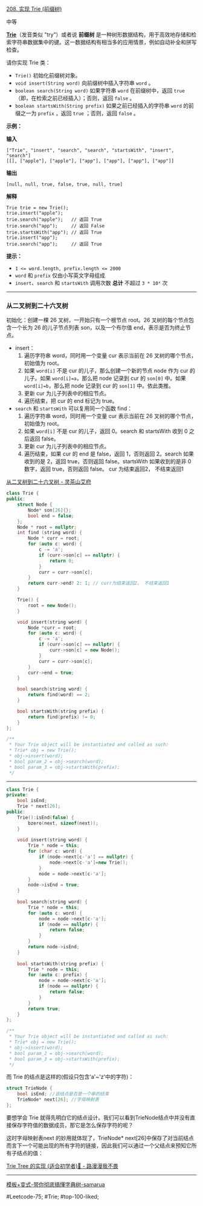 [208. 实现 Trie (前缀树)](https://leetcode.cn/problems/implement-trie-prefix-tree/)

中等

**[Trie](https://baike.baidu.com/item/%E5%AD%97%E5%85%B8%E6%A0%91/9825209?fr=aladdin)**（发音类似 "try"）或者说 **前缀树** 是一种树形数据结构，用于高效地存储和检索字符串数据集中的键。这一数据结构有相当多的应用情景，例如自动补全和拼写检查。

请你实现 Trie 类：

- `Trie()` 初始化前缀树对象。
- `void insert(String word)` 向前缀树中插入字符串 `word` 。
- `boolean search(String word)` 如果字符串 `word` 在前缀树中，返回 `true`（即，在检索之前已经插入）；否则，返回 `false` 。
- `boolean startsWith(String prefix)` 如果之前已经插入的字符串 `word` 的前缀之一为 `prefix` ，返回 `true` ；否则，返回 `false` 。

**示例：**

**输入**
```
["Trie", "insert", "search", "search", "startsWith", "insert", "search"]
[[], ["apple"], ["apple"], ["app"], ["app"], ["app"], ["app"]]
```
**输出**
```
[null, null, true, false, true, null, true]
```

**解释**
```
Trie trie = new Trie();
trie.insert("apple");
trie.search("apple");   // 返回 True
trie.search("app");     // 返回 False
trie.startsWith("app"); // 返回 True
trie.insert("app");
trie.search("app");     // 返回 True
```

**提示：**

- `1 <= word.length, prefix.length <= 2000`
- `word` 和 `prefix` 仅由小写英文字母组成
- `insert`、`search` 和 `startsWith` 调用次数 **总计** 不超过 `3 * 10⁴` 次

---- ----
### 从二叉树到二十六叉树
初始化：创建一棵 26 叉树，一开始只有一个根节点 root。26 叉树的每个节点包含一个长为 26 的儿子节点列表 son，以及一个布尔值 end，表示是否为终止节点。

- insert：
    1. 遍历字符串 word，同时用一个变量 cur 表示当前在 26 叉树的哪个节点，初始值为 root。
    2. 如果 `word[i]` 不是 cur 的儿子，那么创建一个新的节点 node 作为 cur 的儿子。如果 `word[i]=a`，那么把 node 记录到 cur 的 `son[0]` 中。如果 `word[i]=b`，那么把 node 记录到 cur 的 `son[1]` 中。依此类推。
    3. 更新 cur 为儿子列表中的相应节点。
    4. 遍历结束，把 cur 的 end 标记为 true。
- `search` 和 `startsWith` 可以复用同一个函数 find：
    1. 遍历字符串 word，同时用一个变量 cur 表示当前在 26 叉树的哪个节点，初始值为 root。
    2. 如果 `word[i]` 不是 cur 的儿子，返回 0。search 和 startsWith 收到 0 之后返回 false。
    3. 更新 cur 为儿子列表中的相应节点。
    4. 遍历结束，如果 cur 的 end 是 false，返回 1，否则返回 2。search 如果收到的是 2，返回 true，否则返回 false。startsWith 如果收到的是非 0 数字，返回 true，否则返回 false。  cur 为结束返回2， 不结束返回1

[从二叉树到二十六叉树 - 灵茶山艾府](https://leetcode.cn/problems/implement-trie-prefix-tree/solutions/2993894/cong-er-cha-shu-dao-er-shi-liu-cha-shu-p-xsj4/)

```cpp
class Trie {
public:
    struct Node {
        Node* son[26]{};
        bool end = false;
    };
    Node * root = nullptr;
    int find (string word) {
        Node * curr = root;
        for (auto c: word) {
            c -= 'a';
            if (curr->son[c] == nullptr) {
                return 0;
            }
            curr = curr->son[c];
        }
        return curr->end? 2: 1; // curr为结束返回2， 不结束返回1
    }

    Trie() {
        root = new Node();
    }

    void insert(string word) {
        Node *curr = root;
        for (auto c: word) {
            c -= 'a';
            if (curr->son[c] == nullptr) {
                curr->son[c] = new Node();
            }
            curr = curr->son[c];
        }
        curr->end = true;
    }

    bool search(string word) {
        return find(word) == 2;
    }

    bool startsWith(string prefix) {
        return find(prefix) != 0;
    }
};

/**
 * Your Trie object will be instantiated and called as such:
 * Trie* obj = new Trie();
 * obj->insert(word);
 * bool param_2 = obj->search(word);
 * bool param_3 = obj->startsWith(prefix);
 */
 ```

----
```cpp
class Trie {
private:
    bool isEnd;
    Trie * next[26];
public:
    Trie():isEnd(false) {
        bzero(next, sizeof(next));
    }
    
    void insert(string word) {
        Trie * node = this;
        for (char c: word) {
            if (node->next[c-'a'] == nullptr) {
                node->next[c-'a']=new Trie();
            }
            node = node->next[c-'a'];
        }
        node->isEnd = true;
    }
    
    bool search(string word) {
        Trie * node = this;
        for (auto c: word) {
            node = node->next[c-'a'];
            if (node == nullptr) {
                return false;
            }
        }
        return node->isEnd;
    }
    
    bool startsWith(string prefix) {
        Trie * node = this;
        for (auto c: prefix) {
            node = node->next[c-'a'];
            if (node == nullptr) {
                return false;
            }
        }
        return true;
    }
};

/**
 * Your Trie object will be instantiated and called as such:
 * Trie* obj = new Trie();
 * obj->insert(word);
 * bool param_2 = obj->search(word);
 * bool param_3 = obj->startsWith(prefix);
 */
```
而 Trie 的结点是这样的(假设只包含'a'~'z'中的字符)：
```cpp
struct TrieNode {
    bool isEnd; //该结点是否是一个串的结束
    TrieNode* next[26]; //字母映射表
};
```
要想学会 Trie 就得先明白它的结点设计。我们可以看到TrieNode结点中并没有直接保存字符值的数据成员，那它是怎么保存字符的呢？

这时字母映射表next 的妙用就体现了，TrieNode* next[26]中保存了对当前结点而言下一个可能出现的所有字符的链接，因此我们可以通过一个父结点来预知它所有子结点的值：

[Trie Tree 的实现 (适合初学者)🌳 - 路漫漫我不畏](https://leetcode.cn/problems/implement-trie-prefix-tree/solutions/98390/trie-tree-de-shi-xian-gua-he-chu-xue-zhe-by-huwt/)

----

[模板+变式-带你彻底搞懂字典树-samarua](https://blog.csdn.net/m0_46202073/article/details/107253959)

#Leetcode-75; #Trie; #top-100-liked; 